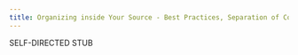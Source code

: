 ```yaml
---
title: Organizing inside Your Source - Best Practices, Separation of Concerns
---
```


SELF-DIRECTED STUB
